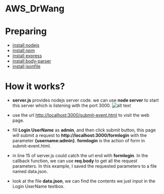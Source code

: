 # AWS_DrWang

Preparing
=====
* [install nodejs](http://www.hostingadvice.com/how-to/install-nodejs-ubuntu-14-04/)
* [install npm](http://blog.npmjs.org/post/85484771375/how-to-install-npm)
* [install express](https://www.npmjs.com/package/express)
* [install body-parser](https://www.npmjs.com/package/body-parser)
* [install jsonfile](https://www.npmjs.com/package/jsonfile)

How it works?
=====
* **server.js** provides nodejs server code. we can use **node server** to start this server which is listening with the port 3000.
![alt text](https://github.com/jilianggqq/AWS_DrWang/blob/master/pictures/startserver.png "Start Server")

* use the url [http://localhost:3000/submit-event.html](http://localhost:3000/submit-event.html) to visit the web page.

* fill **Login UserName** as **admin**, and then click submit button, this page will submit a request to **http://localhost:3000/formlogin** with the parameter **{username:admin}**. **formlogin** is the action of form in submit-event.html.

* in line 15 of server.js could catch the url end with **formlogin**. In the callback function, we can use **req.body** to get all the request parameters. In this example, I saved the requested parameters to a file named data.json.

* look at the file **data.json**, we can find the contents we just input in the Login UserName textbox.
